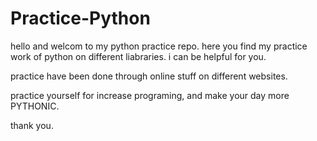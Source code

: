 # Practice-Python

hello and welcom to my python practice repo. here you find my practice work of python on different liabraries. i can be helpful for you.

practice have been done through online stuff on different websites.

practice yourself for increase programing, and make your day more PYTHONIC.

thank you.
